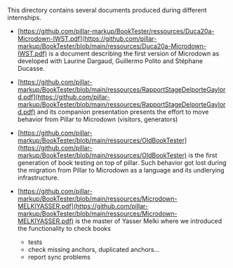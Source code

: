 This directory contains several documents produced during different internships. 

- [https://github.com/pillar-markup/BookTester/ressources/Duca20a-Microdown-IWST.pdf](https://github.com/pillar-markup/BookTester/blob/main/ressources/Duca20a-Microdown-IWST.pdf) is a document describing the first version of Microdown as developed with Laurine Dargaud, Guillermo Polito and Stéphane Ducasse. 

- [https://github.com/pillar-markup/BookTester/blob/main/ressources/RapportStageDelporteGaylord.pdf](https://github.com/pillar-markup/BookTester/blob/main/ressources/RapportStageDelporteGaylord.pdf)  and its companion presentation presents the effort to move behavior from Pillar to Microdown (visitors, generators)

- [https://github.com/pillar-markup/BookTester/blob/main/ressources/OldBookTester](https://github.com/pillar-markup/BookTester/blob/main/ressources/OldBookTester) is the first generation of book testing on top of pillar. Such behavior got lost during the migration from Pillar to Microdown as a language and its undlerying infrastructure. 

- [https://github.com/pillar-markup/BookTester/blob/main/ressources/Microdown-MELKIYASSER.pdf](https://github.com/pillar-markup/BookTester/blob/main/ressources/Microdown-MELKIYASSER.pdf) is the master of Yasser Melki where we introduced the functionality to check books
  - tests
  - check missing anchors, duplicated anchors...
  - report sync problems
